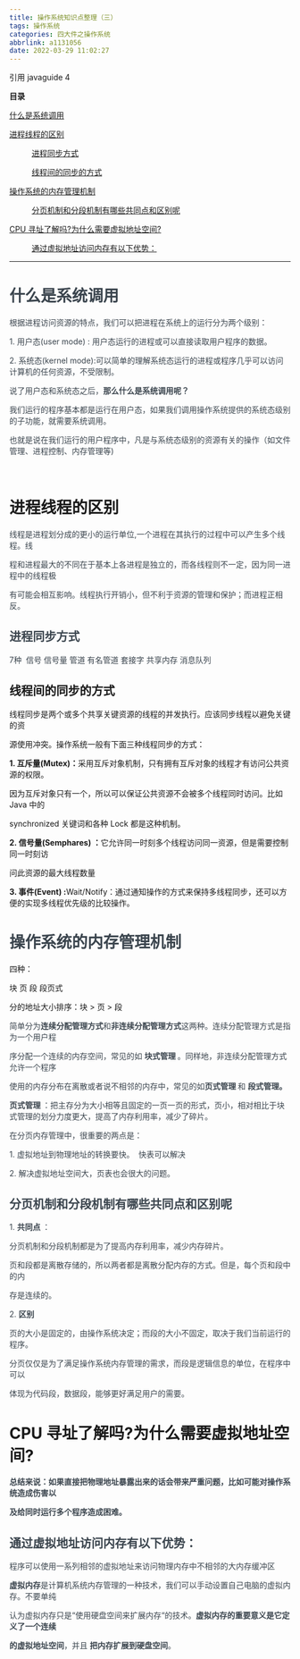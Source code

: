 ```yaml
---
title: 操作系统知识点整理（三）
tags: 操作系统
categories: 四大件之操作系统
abbrlink: a1131056
date: 2022-03-29 11:02:27
---
```


<!--more-->

<p>引用 javaguide 4</p>

<p id="main-toc"><strong>目录</strong></p>

<p id="%E4%BB%80%E4%B9%88%E6%98%AF%E7%B3%BB%E7%BB%9F%E8%B0%83%E2%BD%A4-toc" style="margin-left:0px;"><a href="#%E4%BB%80%E4%B9%88%E6%98%AF%E7%B3%BB%E7%BB%9F%E8%B0%83%E2%BD%A4">什么是系统调⽤</a></p>

<p id="%E8%BF%9B%E7%A8%8B%E7%BA%BF%E7%A8%8B%E7%9A%84%E5%8C%BA%E5%88%AB-toc" style="margin-left:0px;"><a href="#%E8%BF%9B%E7%A8%8B%E7%BA%BF%E7%A8%8B%E7%9A%84%E5%8C%BA%E5%88%AB">进程线程的区别</a></p>

<p id="%E8%BF%9B%E7%A8%8B%E5%90%8C%E6%AD%A5%E6%96%B9%E5%BC%8F-toc" style="margin-left:40px;"><a href="#%E8%BF%9B%E7%A8%8B%E5%90%8C%E6%AD%A5%E6%96%B9%E5%BC%8F">进程同步方式</a></p>

<p id="%E7%BA%BF%E7%A8%8B%E9%97%B4%E7%9A%84%E5%90%8C%E6%AD%A5%E7%9A%84%E2%BD%85%E5%BC%8F-toc" style="margin-left:40px;"><a href="#%E7%BA%BF%E7%A8%8B%E9%97%B4%E7%9A%84%E5%90%8C%E6%AD%A5%E7%9A%84%E2%BD%85%E5%BC%8F">线程间的同步的⽅式</a></p>

<p id="%E6%93%8D%E4%BD%9C%E7%B3%BB%E7%BB%9F%E7%9A%84%E5%86%85%E5%AD%98%E7%AE%A1%E7%90%86%E6%9C%BA%E5%88%B6-toc" style="margin-left:0px;"><a href="#%E6%93%8D%E4%BD%9C%E7%B3%BB%E7%BB%9F%E7%9A%84%E5%86%85%E5%AD%98%E7%AE%A1%E7%90%86%E6%9C%BA%E5%88%B6">操作系统的内存管理机制</a></p>

<p id="%E5%88%86%E2%BB%9A%E6%9C%BA%E5%88%B6%E5%92%8C%E5%88%86%E6%AE%B5%E6%9C%BA%E5%88%B6%E6%9C%89%E5%93%AA%E4%BA%9B%E5%85%B1%E5%90%8C%E7%82%B9%E5%92%8C%E5%8C%BA%E5%88%AB%E5%91%A2-toc" style="margin-left:40px;"><a href="#%E5%88%86%E2%BB%9A%E6%9C%BA%E5%88%B6%E5%92%8C%E5%88%86%E6%AE%B5%E6%9C%BA%E5%88%B6%E6%9C%89%E5%93%AA%E4%BA%9B%E5%85%B1%E5%90%8C%E7%82%B9%E5%92%8C%E5%8C%BA%E5%88%AB%E5%91%A2">分⻚机制和分段机制有哪些共同点和区别呢</a></p>

<p id="CPU%20%E5%AF%BB%E5%9D%80%E4%BA%86%E8%A7%A3%E5%90%97%3F%E4%B8%BA%E4%BB%80%E4%B9%88%E9%9C%80%E8%A6%81%E8%99%9A%E6%8B%9F%E5%9C%B0%E5%9D%80%E7%A9%BA%E9%97%B4%3F-toc" style="margin-left:0px;"><a href="#CPU%20%E5%AF%BB%E5%9D%80%E4%BA%86%E8%A7%A3%E5%90%97%3F%E4%B8%BA%E4%BB%80%E4%B9%88%E9%9C%80%E8%A6%81%E8%99%9A%E6%8B%9F%E5%9C%B0%E5%9D%80%E7%A9%BA%E9%97%B4%3F">CPU 寻址了解吗?为什么需要虚拟地址空间?</a></p>

<p id="%E9%80%9A%E8%BF%87%E8%99%9A%E6%8B%9F%E5%9C%B0%E5%9D%80%E8%AE%BF%E9%97%AE%E5%86%85%E5%AD%98%E6%9C%89%E4%BB%A5%E4%B8%8B%E4%BC%98%E5%8A%BF%EF%BC%9A-toc" style="margin-left:40px;"><a href="#%E9%80%9A%E8%BF%87%E8%99%9A%E6%8B%9F%E5%9C%B0%E5%9D%80%E8%AE%BF%E9%97%AE%E5%86%85%E5%AD%98%E6%9C%89%E4%BB%A5%E4%B8%8B%E4%BC%98%E5%8A%BF%EF%BC%9A">通过虚拟地址访问内存有以下优势：</a></p>

<hr id="hr-toc" /><p></p>

<h1 id="%E4%BB%80%E4%B9%88%E6%98%AF%E7%B3%BB%E7%BB%9F%E8%B0%83%E2%BD%A4"><span style="color:#3b454e;">什么是系统调⽤</span></h1>

<p style="margin-left:.0001pt;text-align:left;"><span style="color:#3b454e;">根据进程访问资源的特点，我们可以把进程在系统上的运⾏分为两个级别：</span></p>

<p style="margin-left:.0001pt;text-align:left;"><span style="color:#3b454e;">1. ⽤户态(user mode) : ⽤户态运⾏的进程或可以直接读取⽤户程序的数据。</span></p>

<p style="margin-left:.0001pt;text-align:left;"><span style="color:#3b454e;">2. 系统态(kernel mode):可以简单的理解系统态运⾏的进程或程序⼏乎可以访问计算机的任何资源，不受限制。</span></p>

<p style="margin-left:.0001pt;text-align:left;"><span style="color:#3b454e;">说了⽤户态和系统态之后，<strong>那么什么是系统调⽤呢？</strong></span></p>

<p style="margin-left:.0001pt;text-align:left;"><span style="color:#3b454e;">我们运⾏的程序基本都是运⾏在⽤户态，如果我们调⽤操作系统提供的系统态级别的⼦功能，就需要系统调⽤。</span></p>

<p style="margin-left:.0001pt;text-align:left;"><span style="color:#3b454e;">也就是说在我们运⾏的⽤户程序中，凡是与系统态级别的资源有关的操作（如⽂件管理、进程控制、内存管理等)</span></p>

<p style="margin-left:.0001pt;text-align:left;"></p>

<p> 
</p><h1 id="%E8%BF%9B%E7%A8%8B%E7%BA%BF%E7%A8%8B%E7%9A%84%E5%8C%BA%E5%88%AB" style="margin-left:.0001pt;text-align:left;">进程线程的区别</h1>


<p style="margin-left:.0001pt;text-align:left;"><span style="color:#3b454e;">线程是进程划分成的更⼩的运⾏单位</span><span style="color:#3b454e;">,</span><span style="color:#3b454e;">⼀个进程在其执⾏的过程中可以产⽣多个线程。线 </span></p>

<p style="margin-left:.0001pt;text-align:left;"><span style="color:#3b454e;">程和进程最⼤的不同在于基本上各进程是独⽴的，⽽各线程则不⼀定，因为同⼀进程中的线程极</span></p>

<div><span style="color:#3b454e;">有可能会相互影响。线程执⾏开销⼩，但不利于资源的管理和保护；⽽进程正相反。</span></div>

<div></div>

<h2 id="%E8%BF%9B%E7%A8%8B%E5%90%8C%E6%AD%A5%E6%96%B9%E5%BC%8F"><span style="color:#3b454e;">进程同步方式</span></h2>

<p><span style="color:#3b454e;">7种  信号 信号量 管道 有名管道 套接字 共享内存 消息队列 </span></p>

<h2 id="%E7%BA%BF%E7%A8%8B%E9%97%B4%E7%9A%84%E5%90%8C%E6%AD%A5%E7%9A%84%E2%BD%85%E5%BC%8F" style="margin-left:.0001pt;text-align:left;">线程间的同步的⽅式</h2>

<p style="margin-left:.0001pt;text-align:left;">线程同步是两个或多个共享关键资源的线程的并发执⾏。应该同步线程以避免关键的资</p>

<p style="margin-left:.0001pt;text-align:left;">源使⽤冲突。操作系统⼀般有下⾯三种线程同步的⽅式：</p>

<p style="margin-left:.0001pt;text-align:left;"><strong>1. 互斥量(Mutex)：</strong>采⽤互斥对象机制，只有拥有互斥对象的线程才有访问公共资源的权限。</p>

<p style="margin-left:.0001pt;text-align:left;">因为互斥对象只有⼀个，所以可以保证公共资源不会被多个线程同时访问。⽐如 Java 中的</p>

<p style="margin-left:.0001pt;text-align:left;">synchronized 关键词和各种 Lock 都是这种机制。</p>

<p style="margin-left:.0001pt;text-align:left;"><strong>2. 信号量(Semphares) ：</strong>它允许同⼀时刻多个线程访问同⼀资源，但是需要控制同⼀时刻访</p>

<p style="margin-left:.0001pt;text-align:left;">问此资源的最⼤线程数量</p>

<p style="margin-left:.0001pt;text-align:left;"><strong>3. 事件(Event) :</strong>Wait/Notify：通过通知操作的⽅式来保持多线程同步，还可以⽅便的实现多线程优先级的比较操作。</p>

<p style="margin-left:.0001pt;text-align:left;"></p>

<h1 id="%E6%93%8D%E4%BD%9C%E7%B3%BB%E7%BB%9F%E7%9A%84%E5%86%85%E5%AD%98%E7%AE%A1%E7%90%86%E6%9C%BA%E5%88%B6" style="margin-left:.0001pt;text-align:left;"><strong><span style="color:#3b454e;"><strong>操作系统的内存管理机制</strong></span></strong></h1>

<p style="margin-left:.0001pt;text-align:left;">四种：</p>

<p style="margin-left:.0001pt;text-align:left;">块 页 段 段页式</p>

<p style="margin-left:.0001pt;text-align:left;">分的地址大小排序：块 &gt; 页 &gt; 段</p>

<p style="margin-left:.0001pt;text-align:left;"><span style="color:#3b454e;">简单分为</span><strong><span style="color:#3b454e;"><strong>连续分配管理⽅式</strong></span></strong><span style="color:#3b454e;">和</span><strong><span style="color:#3b454e;"><strong>⾮连续分配管理⽅式</strong></span></strong><span style="color:#3b454e;">这两种。连续分配管理⽅式是指为⼀个⽤户程 </span></p>

<p style="margin-left:.0001pt;text-align:left;"><span style="color:#3b454e;">序分配⼀个连续的内存空间，常⻅的如 </span><strong><span style="color:#3b454e;"><strong>块式管理 </strong></span></strong><span style="color:#3b454e;">。同样地，⾮连续分配管理⽅式允许⼀个程序 </span></p>

<p style="margin-left:.0001pt;text-align:left;"><span style="color:#3b454e;">使⽤的内存分布在离散或者说不相邻的内存中，常⻅的如</span><strong><span style="color:#3b454e;"><strong>⻚式管理 </strong></span></strong><span style="color:#3b454e;">和 </span><strong><span style="color:#3b454e;"><strong>段式管理。</strong></span></strong></p>

<p style="margin-left:.0001pt;text-align:left;"></p>

<p style="margin-left:.0001pt;text-align:left;"><strong><span style="color:#3b454e;"><strong>⻚式管理 </strong></span></strong><span style="color:#3b454e;">：把主存分为⼤⼩相等且固定的⼀⻚⼀⻚的形式，⻚⼩，相对相⽐于块式管理的</span><span style="color:#3b454e;">划分⼒度更⼤，提⾼了内存利⽤率，减少了碎⽚。</span></p>

<p style="margin-left:.0001pt;text-align:left;"><span style="color:#3b454e;">在分⻚内存管理中，很重要的两点是： </span></p>

<p style="margin-left:.0001pt;text-align:left;"><span style="color:#3b454e;">1. </span><span style="color:#3b454e;">虚拟地址到物理地址的转换要快。  快表可以解决 </span></p>

<p style="margin-left:.0001pt;text-align:left;"><span style="color:#3b454e;">2. </span><span style="color:#3b454e;">解决虚拟地址空间⼤，⻚表也会很⼤的问题。</span></p>

<p style="margin-left:.0001pt;text-align:left;"></p>

<h2 id="%E5%88%86%E2%BB%9A%E6%9C%BA%E5%88%B6%E5%92%8C%E5%88%86%E6%AE%B5%E6%9C%BA%E5%88%B6%E6%9C%89%E5%93%AA%E4%BA%9B%E5%85%B1%E5%90%8C%E7%82%B9%E5%92%8C%E5%8C%BA%E5%88%AB%E5%91%A2" style="margin-left:.0001pt;text-align:left;"><strong><span style="color:#3b454e;"><strong>分⻚机制和分段机制有哪些共同点和区别呢</strong></span></strong></h2>

<p style="margin-left:.0001pt;text-align:left;"><span style="color:#3b454e;">1. </span><strong><span style="color:#3b454e;"><strong>共同点 </strong></span></strong><span style="color:#3b454e;">： </span></p>

<p style="margin-left:.0001pt;text-align:left;"><span style="color:#3b454e;">分⻚机制和分段机制都是为了提⾼内存利⽤率，减少内存碎⽚。 </span></p>

<p style="margin-left:.0001pt;text-align:left;"><span style="color:#3b454e;">⻚和段都是离散存储的，所以两者都是离散分配内存的⽅式。但是，每个⻚和段中的内 </span></p>

<p style="margin-left:.0001pt;text-align:left;"><span style="color:#3b454e;">存是连续的。 </span></p>

<p style="margin-left:.0001pt;text-align:left;"><span style="color:#3b454e;">2. </span><strong><span style="color:#3b454e;"><strong>区别 </strong></span></strong></p>

<p style="margin-left:.0001pt;text-align:left;"><span style="color:#3b454e;">⻚的⼤⼩是固定的，由操作系统决定；⽽段的⼤⼩不固定，取决于我们当前运⾏的程序。 </span></p>

<p style="margin-left:.0001pt;text-align:left;"><span style="color:#3b454e;">分⻚仅仅是为了满⾜操作系统内存管理的需求，⽽段是逻辑信息的单位，在程序中可以 </span></p>

<div><span style="color:#3b454e;">体现为代码段，数据段，能够更好满⾜⽤户的需要。</span></div>

<p style="margin-left:.0001pt;text-align:left;"></p>

<h1 id="CPU%20%E5%AF%BB%E5%9D%80%E4%BA%86%E8%A7%A3%E5%90%97%3F%E4%B8%BA%E4%BB%80%E4%B9%88%E9%9C%80%E8%A6%81%E8%99%9A%E6%8B%9F%E5%9C%B0%E5%9D%80%E7%A9%BA%E9%97%B4%3F" style="margin-left:.0001pt;text-align:left;">CPU 寻址了解吗?为什么需要虚拟地址空间?</h1>

<p style="margin-left:.0001pt;text-align:left;"><strong><span style="color:#3b454e;"><strong>总结来说：如果直接把物理地址暴露出来的话会带来严重问题，⽐如可能对操作系统造成伤害以 </strong></span></strong></p>

<p style="margin-left:.0001pt;text-align:left;"><strong><span style="color:#3b454e;"><strong>及给同时运⾏多个程序造成困难。</strong></span></strong></p>

<h2 id="%E9%80%9A%E8%BF%87%E8%99%9A%E6%8B%9F%E5%9C%B0%E5%9D%80%E8%AE%BF%E9%97%AE%E5%86%85%E5%AD%98%E6%9C%89%E4%BB%A5%E4%B8%8B%E4%BC%98%E5%8A%BF%EF%BC%9A" style="margin-left:.0001pt;text-align:left;"><span style="color:#3b454e;">通过虚拟地址访问内存有以下优势： </span></h2>

<p style="margin-left:.0001pt;text-align:left;"><span style="color:#3b454e;">程序可以使⽤⼀系列相邻的虚拟地址来访问物理内存中不相邻的⼤内存缓冲区</span></p>

<p style="margin-left:.0001pt;text-align:left;"><strong><span style="color:#3b454e;"><strong>虚拟内存</strong></span></strong><span style="color:#3b454e;">是计算机系统内存管理的⼀种技术，我们可以⼿动设置⾃⼰电脑的虚拟内存。不要单纯 </span></p>

<p style="margin-left:.0001pt;text-align:left;"><span style="color:#3b454e;">认为虚拟内存只是</span><span style="color:#3b454e;">“</span><span style="color:#3b454e;">使⽤硬盘空间来扩展内存</span><span style="color:#3b454e;">“</span><span style="color:#3b454e;">的技术。</span><strong><span style="color:#3b454e;"><strong>虚拟内存的重要意义是它定义了⼀个连续 </strong></span></strong></p>

<p style="margin-left:.0001pt;text-align:left;"><strong><span style="color:#3b454e;"><strong>的虚拟地址空间</strong></span></strong><span style="color:#3b454e;">，并且 </span><strong><span style="color:#3b454e;"><strong>把内存扩展到硬盘空间</strong></span></strong><span style="color:#3b454e;">。</span></p>

<p style="margin-left:.0001pt;text-align:left;"></p>
